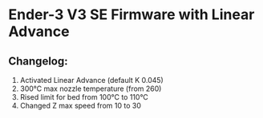 # Ender-3 V3 SE Firmware with Linear Advance

## Changelog:
1. Activated Linear Advance (default K 0.045)
2. 300°C max nozzle temperature (from 260)
3. Rised limit for bed from 100°C to 110°C
4. Changed Z max speed from 10 to 30
